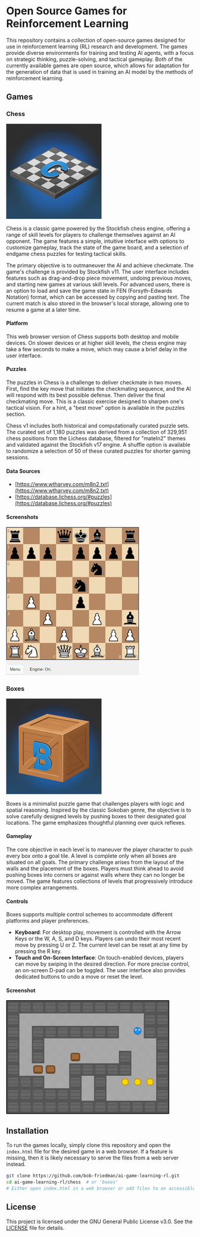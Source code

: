# Open Source Games for Reinforcement Learning

This repository contains a collection of open-source games designed for use in reinforcement learning (RL) research and development. The games provide diverse environments for training and testing AI agents, with a focus on strategic thinking, puzzle-solving, and tactical gameplay.
Both of the currently available games are open source, which allows for adaptation for the generation of data that is used in training an AI model by the methods of reinforcement learning.

## Games

### Chess

![Chess Icon](docs/images/icon_chess.png)

Chess is a classic game powered by the Stockfish chess engine, offering a range of skill levels for players to challenge themselves against an AI opponent. The game features a simple, intuitive interface with options to customize gameplay, track the state of the game board, and a selection of endgame chess puzzles for testing tactical skills.

The primary objective is to outmaneuver the AI and achieve checkmate. The game's challenge is provided by Stockfish v11. The user interface includes features such as drag-and-drop piece movement, undoing previous moves, and starting new games at various skill levels. For advanced users, there is an option to load and save the game state in FEN (Forsyth-Edwards Notation) format, which can be accessed by copying and pasting text. The current match is also stored in the browser's local storage, allowing one to resume a game at a later time.

#### Platform

This web browser version of Chess supports both desktop and mobile devices. On slower devices or at higher skill levels, the chess engine may take a few seconds to make a move, which may cause a brief delay in the user interface.

#### Puzzles

The puzzles in Chess is a challenge to deliver checkmate in two moves. First, find the key move that initiates the checkmating sequence, and the AI will respond with its best possible defense. Then deliver the final checkmating move. This is a classic exercise designed to sharpen one's tactical vision. For a hint, a "best move" option is available in the puzzles section.

Chess v1 includes both historical and computationally curated puzzle sets. The curated set of 1,180 puzzles was derived from a collection of 329,951 chess positions from the Lichess database, filtered for "mateIn2" themes and validated against the Stockfish v17 engine. A shuffle option is available to randomize a selection of 50 of these curated puzzles for shorter gaming sessions.

#### Data Sources

-   [https://www.wtharvey.com/m8n2.txt](https://www.wtharvey.com/m8n2.txt)
-   [https://database.lichess.org/#puzzles](https://database.lichess.org/#puzzles)

#### Screenshots

![Chess Screenshot 1](docs/images/screenshot_1_chess.png)

### Boxes

![Boxes Icon](docs/images/icon_boxes.png)

Boxes is a minimalist puzzle game that challenges players with logic and spatial reasoning. Inspired by the classic Sokoban genre, the objective is to solve carefully designed levels by pushing boxes to their designated goal locations. The game emphasizes thoughtful planning over quick reflexes.

#### Gameplay

The core objective in each level is to maneuver the player character to push every box onto a goal tile. A level is complete only when all boxes are situated on all goals. The primary challenge arises from the layout of the walls and the placement of the boxes. Players must think ahead to avoid pushing boxes into corners or against walls where they can no longer be moved. The game features collections of levels that progressively introduce more complex arrangements.

#### Controls

Boxes supports multiple control schemes to accommodate different platforms and player preferences.

-   **Keyboard**: For desktop play, movement is controlled with the Arrow Keys or the W, A, S, and D keys. Players can undo their most recent move by pressing U or Z. The current level can be reset at any time by pressing the R key.
-   **Touch and On-Screen Interface**: On touch-enabled devices, players can move by swiping in the desired direction. For more precise control, an on-screen D-pad can be toggled. The user interface also provides dedicated buttons to undo a move or reset the level.

#### Screenshot

![Boxes Screenshot](docs/images/screenshot_1_boxes.png)

## Installation

To run the games locally, simply clone this repository and open the `index.html` file for the desired game in a web browser. If a feature is missing, then it is likely necessary to serve the files from a web server instead.

```bash
git clone https://github.com/bob-friedman/ai-game-learning-rl.git
cd ai-game-learning-rl/chess  # or 'boxes'
# Either open index.html in a web browser or add files to an accessible directory on a web server
```

## License

This project is licensed under the GNU General Public License v3.0. See the [LICENSE](LICENSE) file for details.
